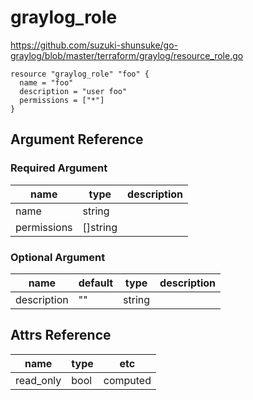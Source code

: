 # graylog_role

https://github.com/suzuki-shunsuke/go-graylog/blob/master/terraform/graylog/resource_role.go

```hcl
resource "graylog_role" "foo" {
  name = "foo"
  description = "user foo"
  permissions = ["*"]
}
```

## Argument Reference

### Required Argument

name | type | description
--- | --- | ---
name | string |
permissions | []string |

### Optional Argument

name | default | type | description
--- | --- | --- | ---
description | "" | string |

## Attrs Reference

name | type | etc
--- | --- | ---
read_only | bool | computed
